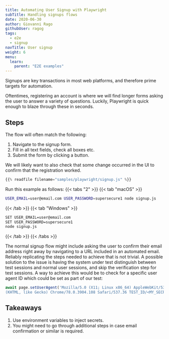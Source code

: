 ```yaml
---
title: Automating User Signup with Playwright
subTitle: Handling signups flows
date: 2020-06-30
author: Giovanni Rago
githubUser: ragog
tags:
  - e2e
  - signup
navTitle: User signup
weight: 6
menu:
  learn:
    parent: "E2E examples"
---
```


Signups are key transactions in most web platforms, and therefore prime targets for automation.

Oftentimes, registering an account is where we will find longer forms asking the user to answer a variety of questions. Luckily, Playwright is quick enough to blaze through these in seconds.

<!-- more -->

## Steps

The flow will often match the following:

1. Navigate to the signup form.
2. Fill in all text fields, check all boxes etc.
3. Submit the form by clicking a button.

We will likely want to also check that some change occurred in the UI to confirm that the registration worked.

```js
{{% readfile filename="samples/playwright/signup.js" %}}
```

Run this example as follows:
{{< tabs "2" >}}
{{< tab "macOS" >}}
```sh
USER_EMAIL=user@email.com USER_PASSWORD=supersecure1 node signup.js
```
{{< /tab >}}
{{< tab "Windows" >}}
```sh
SET USER_EMAIL=user@email.com
SET USER_PASSWORD=supersecure1
node signup.js
```
{{< /tab >}}
{{< /tabs >}}

The normal signup flow might include asking the user to confirm their email address right away by navigating to a URL included in an automated email. Reliably replicating the steps needed to achieve that is not trivial. A possible solution to the issue is having the system under test distinguish between test sessions and normal user sessions, and skip the verification step for test sessions. A way to achieve this would be to check for a specific user agent ID which could be set as part of our test:

```js
await page.setUserAgent('Mozilla/5.0 (X11; Linux x86_64) AppleWebKit/537.36 \
(KHTML, like Gecko) Chrome/78.0.3904.108 Safari/537.36 TEST_ID/<MY_SECRET>');
```

## Takeaways

1. Use environment variables to inject secrets.
2. You might need to go through additional steps in case email confirmation or similar is required.
